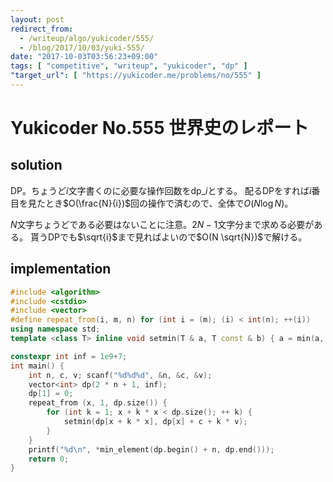 ```yaml
---
layout: post
redirect_from:
  - /writeup/algo/yukicoder/555/
  - /blog/2017/10/03/yuki-555/
date: "2017-10-03T03:56:23+09:00"
tags: [ "competitive", "writeup", "yukicoder", "dp" ]
"target_url": [ "https://yukicoder.me/problems/no/555" ]
---
```


# Yukicoder No.555 世界史のレポート

## solution

DP。ちょうど$i$文字書くのに必要な操作回数を$\mathrm{dp}\_i$とする。
配るDPをすれば$i$番目を見たとき$O(\frac{N}{i})$回の操作で済むので、全体で$O(N \log N)$。

$N$文字ちょうどである必要はないことに注意。$2N-1$文字分まで求める必要がある。
貰うDPでも$\sqrt{i}$まで見ればよいので$O(N \sqrt{N})$で解ける。

## implementation

``` c++
#include <algorithm>
#include <cstdio>
#include <vector>
#define repeat_from(i, m, n) for (int i = (m); (i) < int(n); ++(i))
using namespace std;
template <class T> inline void setmin(T & a, T const & b) { a = min(a, b); }

constexpr int inf = 1e9+7;
int main() {
    int n, c, v; scanf("%d%d%d", &n, &c, &v);
    vector<int> dp(2 * n + 1, inf);
    dp[1] = 0;
    repeat_from (x, 1, dp.size()) {
        for (int k = 1; x + k * x < dp.size(); ++ k) {
            setmin(dp[x + k * x], dp[x] + c + k * v);
        }
    }
    printf("%d\n", *min_element(dp.begin() + n, dp.end()));
    return 0;
}
```
